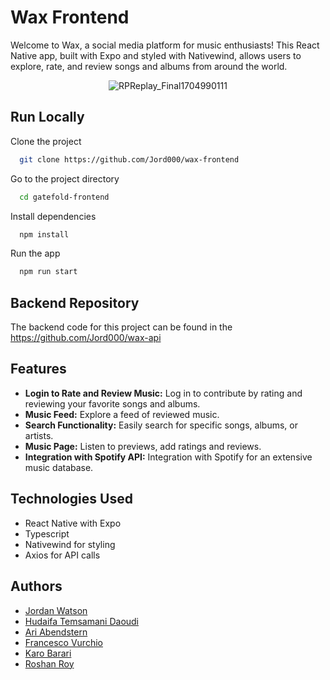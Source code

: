

# Wax Frontend

Welcome to Wax, a social media platform for music enthusiasts! This React Native app, built with Expo and styled with Nativewind, allows users to explore, rate, and review songs and albums from around the world.

<div align="center">
  <img src="https://github.com/royr5/gatefold-frontend/assets/73461138/74a4741f-35bd-41e3-bd1f-5ebb644ae361" alt="RPReplay_Final1704990111">
</div>


## Run Locally

Clone the project

```bash
  git clone https://github.com/Jord000/wax-frontend
```

Go to the project directory

```bash
  cd gatefold-frontend
```

Install dependencies

```bash
  npm install
```

Run the app

```bash
  npm run start
```

## Backend Repository

The backend code for this project can be found in the https://github.com/Jord000/wax-api

## Features

- **Login to Rate and Review Music:** Log in to contribute by rating and reviewing your favorite songs and albums.
- **Music Feed:** Explore a feed of reviewed music.
- **Search Functionality:** Easily search for specific songs, albums, or artists.
- **Music Page:** Listen to previews, add ratings and reviews.
- **Integration with Spotify API:** Integration with Spotify for an extensive music database.
  
## Technologies Used

- React Native with Expo
- Typescript
- Nativewind for styling
- Axios for API calls

## Authors

- [Jordan Watson](https://www.linkedin.com/in/jordan-watson-13884aba/)
- [Hudaifa Temsamani Daoudi](https://www.linkedin.com/in/hudaifa-tem/)
- [Ari Abendstern](https://www.linkedin.com/in/ari-abendstern)
- [Francesco Vurchio](https://www.linkedin.com/in/francesco-vurchio/)
- [Karo Barari](https://www.linkedin.com/in/karo-barari-2a0947293/)
- [Roshan Roy](https://uk.linkedin.com/in/roshrr)
